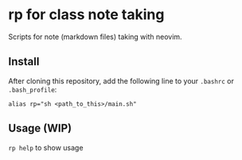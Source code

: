 # rp for class note taking

Scripts for note (markdown files) taking with neovim.

## Install

After cloning this repository, add the following line to your `.bashrc` or `.bash_profile`:

```
alias rp="sh <path_to_this>/main.sh"
```

## Usage (WIP)

`rp help` to show usage

